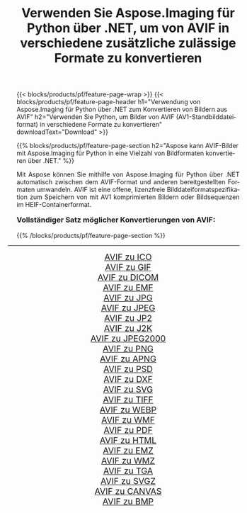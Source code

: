 ﻿---
title: Verwenden Sie Aspose.Imaging für Python über .NET, um von AVIF in verschiedene zusätzliche zulässige Formate zu konvertieren 
weight: 3920
url: /de/python-net/conversion/from/avif/ 
lang: de
langdirlevel: 2
locales: zh-hans,ja,it,ru,de,es,fr,nl,id,lt,pl,pt,vi,tr,ko,zh-hant,ar,hi,th,sv,cs,uk,he
description: Mit Aspose.Imaging für Python über .NET können Sie AVIF(AV1-Standbilddateiformat) schnell in verschiedene Formate umwandeln.
---

{{< blocks/products/pf/feature-page-wrap >}}
{{< blocks/products/pf/feature-page-header h1="Verwendung von Aspose.Imaging für Python über .NET zum Konvertieren von Bildern aus AVIF" h2="Verwenden Sie Python, um Bilder von AVIF (AV1-Standbilddateiformat) in verschiedene Formate zu konvertieren" downloadText="Download" >}}


{{% blocks/products/pf/feature-page-section  h2="Aspose kann AVIF-Bilder mit Aspose.Imaging für Python in eine Vielzahl von Bildformaten konvertieren über .NET." %}}
<p align=justify>Mit Aspose können Sie mithilfe von Aspose.Imaging für Python über .NET automatisch zwischen dem AVIF-Format und anderen bereitgestellten Formaten umwandeln. AVIF ist eine offene, lizenzfreie Bilddateiformatspezifikation zum Speichern von mit AV1 komprimierten Bildern oder Bildsequenzen im HEIF-Containerformat.</p>
<h3 style="margin-top:16px;">
Vollständiger Satz möglicher Konvertierungen von AVIF:
</h3>
{{% /blocks/products/pf/feature-page-section %}}
<div class="container-fluid productfamilypage bg-gray">
    <div class="convertypes bg-gray agp-content section">
        <div class="container">
		<hr style="margin-left:-20px;"/>
		<div class="row other-converters" style="gap: 10px;font-size: 19px;text-align:center;">
		    <div class='col-md-3 other-converter remove-lp remove-rp'><a href="/imaging/de/python-net/conversion/avif-to-ico/" style="padding:15px;">AVIF zu ICO</a></div><div class='col-md-3 other-converter remove-lp remove-rp'><a href="/imaging/de/python-net/conversion/avif-to-gif/" style="padding:15px;">AVIF zu GIF</a></div><div class='col-md-3 other-converter remove-lp remove-rp'><a href="/imaging/de/python-net/conversion/avif-to-dicom/" style="padding:15px;">AVIF zu DICOM</a></div><div class='col-md-3 other-converter remove-lp remove-rp'><a href="/imaging/de/python-net/conversion/avif-to-emf/" style="padding:15px;">AVIF zu EMF</a></div><div class='col-md-3 other-converter remove-lp remove-rp'><a href="/imaging/de/python-net/conversion/avif-to-jpg/" style="padding:15px;">AVIF zu JPG</a></div><div class='col-md-3 other-converter remove-lp remove-rp'><a href="/imaging/de/python-net/conversion/avif-to-jpeg/" style="padding:15px;">AVIF zu JPEG</a></div><div class='col-md-3 other-converter remove-lp remove-rp'><a href="/imaging/de/python-net/conversion/avif-to-jp2/" style="padding:15px;">AVIF zu JP2</a></div><div class='col-md-3 other-converter remove-lp remove-rp'><a href="/imaging/de/python-net/conversion/avif-to-j2k/" style="padding:15px;">AVIF zu J2K</a></div><div class='col-md-3 other-converter remove-lp remove-rp'><a href="/imaging/de/python-net/conversion/avif-to-jpeg2000/" style="padding:15px;">AVIF zu JPEG2000</a></div><div class='col-md-3 other-converter remove-lp remove-rp'><a href="/imaging/de/python-net/conversion/avif-to-png/" style="padding:15px;">AVIF zu PNG</a></div><div class='col-md-3 other-converter remove-lp remove-rp'><a href="/imaging/de/python-net/conversion/avif-to-apng/" style="padding:15px;">AVIF zu APNG</a></div><div class='col-md-3 other-converter remove-lp remove-rp'><a href="/imaging/de/python-net/conversion/avif-to-psd/" style="padding:15px;">AVIF zu PSD</a></div><div class='col-md-3 other-converter remove-lp remove-rp'><a href="/imaging/de/python-net/conversion/avif-to-dxf/" style="padding:15px;">AVIF zu DXF</a></div><div class='col-md-3 other-converter remove-lp remove-rp'><a href="/imaging/de/python-net/conversion/avif-to-svg/" style="padding:15px;">AVIF zu SVG</a></div><div class='col-md-3 other-converter remove-lp remove-rp'><a href="/imaging/de/python-net/conversion/avif-to-tiff/" style="padding:15px;">AVIF zu TIFF</a></div><div class='col-md-3 other-converter remove-lp remove-rp'><a href="/imaging/de/python-net/conversion/avif-to-webp/" style="padding:15px;">AVIF zu WEBP</a></div><div class='col-md-3 other-converter remove-lp remove-rp'><a href="/imaging/de/python-net/conversion/avif-to-wmf/" style="padding:15px;">AVIF zu WMF</a></div><div class='col-md-3 other-converter remove-lp remove-rp'><a href="/imaging/de/python-net/conversion/avif-to-pdf/" style="padding:15px;">AVIF zu PDF</a></div><div class='col-md-3 other-converter remove-lp remove-rp'><a href="/imaging/de/python-net/conversion/avif-to-html/" style="padding:15px;">AVIF zu HTML</a></div><div class='col-md-3 other-converter remove-lp remove-rp'><a href="/imaging/de/python-net/conversion/avif-to-emz/" style="padding:15px;">AVIF zu EMZ</a></div><div class='col-md-3 other-converter remove-lp remove-rp'><a href="/imaging/de/python-net/conversion/avif-to-wmz/" style="padding:15px;">AVIF zu WMZ</a></div><div class='col-md-3 other-converter remove-lp remove-rp'><a href="/imaging/de/python-net/conversion/avif-to-tga/" style="padding:15px;">AVIF zu TGA</a></div><div class='col-md-3 other-converter remove-lp remove-rp'><a href="/imaging/de/python-net/conversion/avif-to-svgz/" style="padding:15px;">AVIF zu SVGZ</a></div><div class='col-md-3 other-converter remove-lp remove-rp'><a href="/imaging/de/python-net/conversion/avif-to-canvas/" style="padding:15px;">AVIF zu CANVAS</a></div><div class='col-md-3 other-converter remove-lp remove-rp'><a href="/imaging/de/python-net/conversion/avif-to-bmp/" style="padding:15px;">AVIF zu BMP</a></div>
                </div>
        </div>
    </div>
</div>
<br/>

